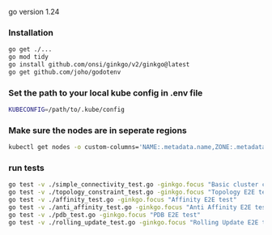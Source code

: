 go version 1.24

### Installation
```bash
go get ./...
go mod tidy
go install github.com/onsi/ginkgo/v2/ginkgo@latest
go get github.com/joho/godotenv
```
### Set the path to your local kube config in .env file
```bash
KUBECONFIG=/path/to/.kube/config
```

### Make sure the nodes are in seperate regions
```bash
kubectl get nodes -o custom-columns='NAME:.metadata.name,ZONE:.metadata.labels.topology\.kubernetes\.io/zone'
```

### run tests
```bash
go test -v ./simple_connectivity_test.go -ginkgo.focus "Basic cluster connectivity test"
go test -v ./topology_constraint_test.go -ginkgo.focus "Topology E2E test"
go test -v ./affinity_test.go -ginkgo.focus "Affinity E2E test"
go test -v ./anti_affinity_test.go -ginkgo.focus "Anti Affinity E2E test"
go test -v ./pdb_test.go -ginkgo.focus "PDB E2E test"
go test -v ./rolling_update_test.go -ginkgo.focus "Rolling Update E2E test"
```